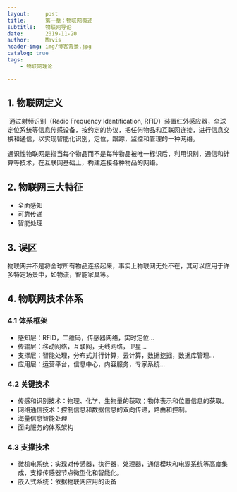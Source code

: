 ```yaml
---
layout:     post
title:      第一章：物联网概述
subtitle:   物联网导论
date:       2019-11-20
author:     Mavis
header-img: img/博客背景.jpg
catalog: true
tags:
    - 物联网理论

---
```


## 1. 物联网定义

​        通过射频识别（Radio Frequency Identification, RFID）装置红外感应器，全球定位系统等信息传感设备，按约定的协议，把任何物品和互联网连接，进行信息交换和通信，以实现智能化识别，定位，跟踪，监控和管理的一种网络。

​        通识性物联网是指当每个物品而不是每种物品被唯一标识后，利用识别，通信和计算等技术，在互联网基础上，构建连接各种物品的网络。

## 2. 物联网三大特征

* 全面感知
* 可靠传递
* 智能处理

## 3. 误区

​    物联网并不是将全球所有物品连接起来，事实上物联网无处不在，其可以应用于许多特定场景中，如物流，智能家具等。

## 4. 物联网技术体系

### 4.1 体系框架

* 感知层：RFID，二维码，传感器网络，实时定位...
* 传输层：移动网络，互联网，无线网络，卫星...
* 支撑层：智能处理，分布式并行计算，云计算，数据挖掘，数据库管理...
* 应用层：运营平台，信息中心，内容服务，专家系统...

### 4.2  关键技术

* 传感和识别技术：物理、化学、生物量的获取；物体表示和位置信息的获取。
* 网络通信技术：控制信息和数据信息的双向传递，路由和控制。
* 海量信息智能处理
* 面向服务的体系架构

### 4.3 支撑技术

* 微机电系统：实现对传感器，执行器，处理器，通信模块和电源系统等高度集成，支撑传感器节点微型化和智能化。
* 嵌入式系统：依据物联网应用的设备
